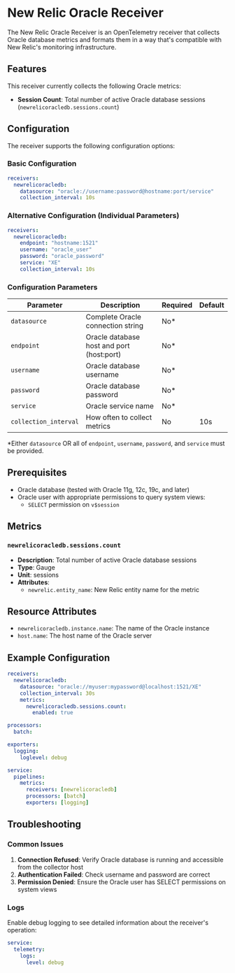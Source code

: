 # New Relic Oracle Receiver

The New Relic Oracle Receiver is an OpenTelemetry receiver that collects Oracle database metrics and formats them in a way that's compatible with New Relic's monitoring infrastructure.

## Features

This receiver currently collects the following Oracle metrics:

- **Session Count**: Total number of active Oracle database sessions (`newrelicoracledb.sessions.count`)

## Configuration

The receiver supports the following configuration options:

### Basic Configuration

```yaml
receivers:
  newrelicoracledb:
    datasource: "oracle://username:password@hostname:port/service"
    collection_interval: 10s
```

### Alternative Configuration (Individual Parameters)

```yaml
receivers:
  newrelicoracledb:
    endpoint: "hostname:1521"
    username: "oracle_user"
    password: "oracle_password"
    service: "XE"
    collection_interval: 10s
```

### Configuration Parameters

| Parameter | Description | Required | Default |
|-----------|-------------|----------|---------|
| `datasource` | Complete Oracle connection string | No* | |
| `endpoint` | Oracle database host and port (host:port) | No* | |
| `username` | Oracle database username | No* | |
| `password` | Oracle database password | No* | |
| `service` | Oracle service name | No* | |
| `collection_interval` | How often to collect metrics | No | 10s |

*Either `datasource` OR all of `endpoint`, `username`, `password`, and `service` must be provided.

## Prerequisites

- Oracle database (tested with Oracle 11g, 12c, 19c, and later)
- Oracle user with appropriate permissions to query system views:
  - `SELECT` permission on `v$session`

## Metrics

### `newrelicoracledb.sessions.count`

- **Description**: Total number of active Oracle database sessions
- **Type**: Gauge
- **Unit**: sessions
- **Attributes**: 
  - `newrelic.entity_name`: New Relic entity name for the metric

## Resource Attributes

- `newrelicoracledb.instance.name`: The name of the Oracle instance
- `host.name`: The host name of the Oracle server

## Example Configuration

```yaml
receivers:
  newrelicoracledb:
    datasource: "oracle://myuser:mypassword@localhost:1521/XE"
    collection_interval: 30s
    metrics:
      newrelicoracledb.sessions.count:
        enabled: true

processors:
  batch:

exporters:
  logging:
    loglevel: debug

service:
  pipelines:
    metrics:
      receivers: [newrelicoracledb]
      processors: [batch]
      exporters: [logging]
```

## Troubleshooting

### Common Issues

1. **Connection Refused**: Verify Oracle database is running and accessible from the collector host
2. **Authentication Failed**: Check username and password are correct
3. **Permission Denied**: Ensure the Oracle user has SELECT permissions on system views

### Logs

Enable debug logging to see detailed information about the receiver's operation:

```yaml
service:
  telemetry:
    logs:
      level: debug
```

